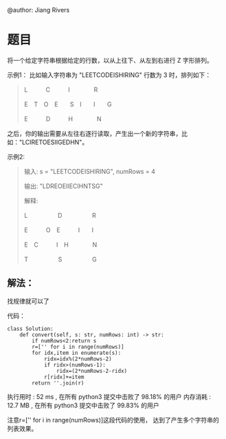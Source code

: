@author: Jiang Rivers
# 题目
将一个给定字符串根据给定的行数，以从上往下、从左到右进行 Z 字形排列。

示例1：
比如输入字符串为 "LEETCODEISHIRING" 行数为 3 时，排列如下：
>L　　　C　　　I　　　　R
>
>E　T　O　E　　S　I　　I　　G
>
>E　　　D　　　H　　　　N

之后，你的输出需要从左往右逐行读取，产生出一个新的字符串，比如："LCIRETOESIIGEDHN"。

示例2:
>输入: s = "LEETCODEISHIRING", numRows = 4
>
>输出: "LDREOEIIECIHNTSG"
>
> 解释:
>
>L　　　　　D　　　　　R
>
>E　　　O　E　　　I　　I
>
>E　C　　　I　H　　　　N
>
>T　　　　　S　　　　　G

## 解法：
找规律就可以了

代码：

    class Solution:
        def convert(self, s: str, numRows: int) -> str:
            if numRows<2:return s
            r=['' for i in range(numRows)]
            for idx,item in enumerate(s):
                ridx=idx%(2*numRows-2)
                if ridx>(numRows-1):
                    ridx=(2*numRows-2-ridx)
                r[ridx]+=item
            return ''.join(r)
            
执行用时 :
52 ms
, 在所有 python3 提交中击败了
98.18%
的用户
内存消耗 :
12.7 MB
, 在所有 python3 提交中击败了
99.83%
的用户

注意r=['' for i in range(numRows)]这段代码的使用，
达到了产生多个字符串的列表效果。

